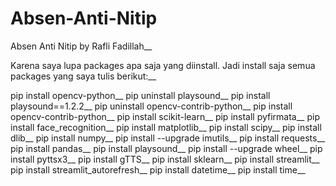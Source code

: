 # Absen-Anti-Nitip
Absen Anti Nitip by Rafli Fadillah__

Karena saya lupa packages apa saja yang diinstall. Jadi install saja semua packages yang saya tulis berikut:__

pip install opencv-python__
pip uninstall playsound__
pip install playsound==1.2.2__
pip uninstall opencv-contrib-python__
pip install opencv-contrib-python__
pip install scikit-learn__
pip install pyfirmata__
pip install face_recognition__
pip install matplotlib__
pip install scipy__
pip install dlib__
pip install numpy__
pip install --upgrade imutils__
pip install requests__
pip install pandas__
pip install playsound__
pip install --upgrade wheel__
pip install pyttsx3__
pip install gTTS__
pip install sklearn__
pip install streamlit__
pip install streamlit_autorefresh__
pip install datetime__
pip install time__
